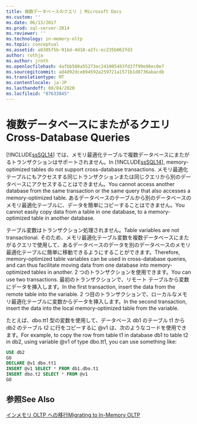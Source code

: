 ```yaml
---
title: 複数データベースのクエリ | Microsoft Docs
ms.custom: ''
ms.date: 06/13/2017
ms.prod: sql-server-2014
ms.reviewer: ''
ms.technology: in-memory-oltp
ms.topic: conceptual
ms.assetid: a0305f5b-91bd-4d18-a2fc-ec235b062fd3
author: rothja
ms.author: jroth
ms.openlocfilehash: 4afbb580a55273ec241005493fd37f99e98ec0e7
ms.sourcegitcommit: ad4d92dce894592a259721a1571b1d8736abacdb
ms.translationtype: MT
ms.contentlocale: ja-JP
ms.lasthandoff: 08/04/2020
ms.locfileid: "87633845"
---
```

# <a name="cross-database-queries"></a><span data-ttu-id="25950-102">複数データベースにまたがるクエリ</span><span class="sxs-lookup"><span data-stu-id="25950-102">Cross-Database Queries</span></span>
  <span data-ttu-id="25950-103">[!INCLUDE[ssSQL14](../../includes/sssql14-md.md)] では、メモリ最適化テーブルで複数データベースにまたがるトランザクションはサポートされません。</span><span class="sxs-lookup"><span data-stu-id="25950-103">In [!INCLUDE[ssSQL14](../../includes/sssql14-md.md)], memory-optimized tables do not support cross-database transactions.</span></span> <span data-ttu-id="25950-104">メモリ最適化テーブルにもアクセスする同じトランザクションまたは同じクエリから別のデータベースにアクセスすることはできません。</span><span class="sxs-lookup"><span data-stu-id="25950-104">You cannot access another database from the same transaction or the same query that also accesses a memory-optimized table.</span></span> <span data-ttu-id="25950-105">あるデータベースのテーブルから別のデータベースのメモリ最適化テーブルに、データを簡単にコピーすることはできません。</span><span class="sxs-lookup"><span data-stu-id="25950-105">You cannot easily copy data from a table in one database, to a memory-optimized table in another database.</span></span>  
  
 <span data-ttu-id="25950-106">テーブル変数はトランザクション処理されません。</span><span class="sxs-lookup"><span data-stu-id="25950-106">Table variables are not transactional.</span></span> <span data-ttu-id="25950-107">そのため、メモリ最適化テーブル変数を複数データベースにまたがるクエリで使用して、あるデータベースのデータを別のデータベースのメモリ最適化テーブルに簡単に移動できるようにすることができます。</span><span class="sxs-lookup"><span data-stu-id="25950-107">Therefore, memory-optimized table variables can be used in cross-database queries, and can thus facilitate moving data from one database into memory-optimized tables in another.</span></span> <span data-ttu-id="25950-108">2 つのトランザクションを使用できます。</span><span class="sxs-lookup"><span data-stu-id="25950-108">You can use two transactions.</span></span> <span data-ttu-id="25950-109">最初のトランザクションで、リモート テーブルから変数にデータを挿入します。</span><span class="sxs-lookup"><span data-stu-id="25950-109">In the first transaction, insert the data from the remote table into the variable.</span></span> <span data-ttu-id="25950-110">2 つ目のトランザクションで、ローカルなメモリ最適化テーブルに変数からデータを挿入します。</span><span class="sxs-lookup"><span data-stu-id="25950-110">In the second transaction, insert the data into the local memory-optimized table from the variable.</span></span>  
  
 <span data-ttu-id="25950-111">たとえば、dbo.tt1 型の変数を使用して、データベース db1 のテーブル t1 から db2 のテーブル t2 に行をコピーするに @v1 は、次のようなコードを使用できます。</span><span class="sxs-lookup"><span data-stu-id="25950-111">For example, to copy the row from table t1 in database db1 to table t2 in db2, using variable @v1 of type dbo.tt1, you can use something like:</span></span>  
  
```sql  
USE db2   
GO   
DECLARE @v1 dbo.tt1   
INSERT @v1 SELECT * FROM db1.dbo.t1   
INSERT dbo.t2 SELECT * FROM @v1   
GO  
```  
  
## <a name="see-also"></a><span data-ttu-id="25950-112">参照</span><span class="sxs-lookup"><span data-stu-id="25950-112">See Also</span></span>  
 [<span data-ttu-id="25950-113">インメモリ OLTP への移行</span><span class="sxs-lookup"><span data-stu-id="25950-113">Migrating to In-Memory OLTP</span></span>](migrating-to-in-memory-oltp.md)  
  
  
